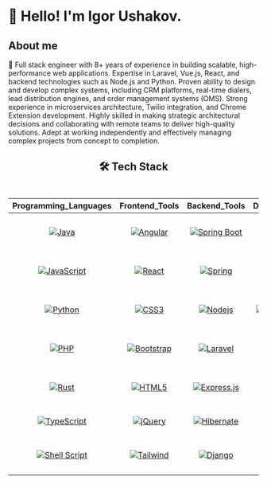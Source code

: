 
<!--Intro-->

# 👋 Hello! I'm Igor Ushakov.

## About me

  💼 Full stack engineer with 8+ years of experience in building scalable, high-performance web applications. Expertise in
Laravel, Vue.js, React, and backend technologies such as Node.js and Python. Proven ability to design and develop
complex systems, including CRM platforms, real-time dialers, lead distribution engines, and order management systems
(OMS). Strong experience in microservices architecture, Twilio integration, and Chrome Extension development. Highly
skilled in making strategic architectural decisions and collaborating with remote teams to deliver high-quality solutions.
Adept at working independently and effectively managing complex projects from concept to completion.

<!--Skills-->
<h2 align="center">
🛠️ Tech Stack
<br/><br/>

</h2>


<div align="center">

| **Programming_Languages**                           | **Frontend_Tools**                                      | **Backend_Tools**                                       | **Data_Related**                                      | **IDEs/Softwares**                                           | **Other_Tools**                                    |
| --------------------------------------------------- | -------------------------------------------------- | -------------------------------------------------- | -------------------------------------------------- | ---------------------------------------------------- | -------------------------------------------------- |
| <p align="center">[![Java](https://img.shields.io/badge/Java-%23ED8B00.svg?style=flat&logo=openjdk&logoColor=white)](https://github.com/embarkasifu) </p>| <p align="center"> [![Angular](https://img.shields.io/badge/-Angular-DD0031?style=flat&logo=angular)](https://github.com/embarkasifu) </p>| <p align="center">[![Spring Boot](https://img.shields.io/badge/Spring_Boot-F2F4F9?style=flat&logo=spring-boot)](https://github.com/embarkasifu) | <p align="center">[![SQL](https://img.shields.io/badge/-SQL-blue?style=flat&logo=postgresql&logoColor=ffffff)](https://github.com/embarkasifu) |<p align="center"> [![Eclipse](http://img.shields.io/badge/-Eclipse-2C2255?style=flat&logo=eclipse&logoColor=ffffff)](https://github.com/embarkasifu) |  <p align="center">[![React Native](https://img.shields.io/badge/React_Native-20232A?style=flat&logo=react&logoColor=61DAFB)](https://github.com/embarkasifu)  |
| <p align="center">[![JavaScript](https://img.shields.io/badge/JavaScript-F7DF1E?style=flat&logo=JavaScript&logoColor=white)](https://github.com/embarkasifu) | <p align="center">[![React](https://img.shields.io/badge/-React-61DAFB?style=flat&logo=react&logoColor=000000)](https://github.com/embarkasifu) | <p align="center">[![Spring](http://img.shields.io/badge/-Spring-6DB33F?style=flat&logo=spring&logoColor=ffffff)](https://github.com/embarkasifu) | <p align="center"> [![MySQL](https://img.shields.io/badge/-MySQL-blue?style=flat&logo=mysql&logoColor=ffffff)](https://github.com/embarkasifu) |<p align="center"> [![Visual Studio Code](https://img.shields.io/badge/Visual_Studio_Code-007ACC?style=flat&logo=Visual-Studio-Code&logoColor=white)](https://github.com/embarkasifu) | <p align="center">[![Git](https://img.shields.io/badge/-Git-%23F05032?style=flat&logo=git&logoColor=%23ffffff)](https://github.com/embarkasifu)  |
| <p align="center">[![Python](https://img.shields.io/badge/Python-3776AB?style=flat&logo=Python&logoColor=white)](https://github.com/embarkasifu) | <p align="center"> [![CSS3](https://img.shields.io/badge/-CSS3-%231572B6?style=flat&logo=css3)](https://github.com/embarkasifu) | <p align="center">[![Nodejs](https://img.shields.io/badge/-Nodejs-339933?style=flat&logo=Node.js&logoColor=ffffff)](https://github.com/embarkasifu) |  <p align="center">[![MongoDB](https://img.shields.io/badge/-MongoDB-green?style=flat&logo=mongodb&logoColor=ffffff)](https://github.com/embarkasifu) | <p align="center">[![Android Studio](http://img.shields.io/badge/-Android%20Studio-3DDC84?style=flat&logo=android&logoColor=ffffff)](https://github.com/embarkasifu) |<p align="center"> [![GitHub](https://img.shields.io/badge/-GitHub-181717?style=flat&logo=github)](https://github.com/embarkasifu)  |
|<p align="center"> [![PHP](https://img.shields.io/badge/PHP-%23777BB4.svg?style=flat&logo=php&logoColor=white)](https://github.com/embarkasifu) | <p align="center">[![Bootstrap](https://img.shields.io/badge/-Bootstrap-563D7C?style=flat&logo=Bootstrap&logoColor=white)](https://github.com/embarkasifu) |<p align="center"> [![Laravel](https://img.shields.io/badge/Laravel-%23FF2D20.svg?style=flat&logo=laravel&logoColor=white)](https://github.com/embarkasifu) |  <p align="center"> [![Sqllite](https://img.shields.io/badge/Sqlite-003B57?style=flat&logo=sqlite&logoColor=white)](https://github.com/embarkasifu)                                                 |<p align="center"> [![Jupyter](https://img.shields.io/badge/Jupyter-%23F37626.svg?style=flat&logo=jupyter&logoColor=white)](https://github.com/embarkasifu) | <p align="center">[![WordPress](https://img.shields.io/badge/-WordPress-21759B?style=flat&logo=wordpress)](https://github.com/embarkasifu)  |
| <p align="center">[![Rust](https://img.shields.io/badge/-Rust-000000?style=flat&logo=rust&logoColor=white)](https://github.com/embarkasifu) | <p align="center">[![HTML5](https://img.shields.io/badge/-HTML5-%23E44D27?style=flat&logo=html5&logoColor=ffffff)](https://github.com/embarkasifu) | <p align="center">[![Express.js](https://img.shields.io/badge/Express.js-%23404d59.svg?style=flat&logo=express&logoColor=%2361DAFB)](https://github.com/embarkasifu) |  <p align="center">[![Talend](https://img.shields.io/badge/Talend-FF6D70?style=flat&logo=Talend&logoColor=white)](https://github.com/embarkasifu)  |<p align="center"> [![Microsoft Office](http://img.shields.io/badge/-Microsoft%20Office-0078D6?style=flat&logo=windows&logoColor=ffffff)](https://github.com/embarkasifu) |<p align="center"> [![Ubuntu](http://img.shields.io/badge/-Ubuntu-A81D33?style=flat&logo=ubuntu&logoColor=ffffff)](https://github.com/embarkasifu)  |
| <p align="center"> [![TypeScript](https://img.shields.io/badge/TypeScript-007ACC?style=flat&logo=typescript&logoColor=white)](https://github.com/embarkasifu) |<p align="center">[![jQuery](https://img.shields.io/badge/jQuery-%230769AD.svg?style=flat&logo=jquery&logoColor=white)](https://github.com/embarkasifu) |<p align="center"> [![Hibernate](https://img.shields.io/badge/Hibernate-59666C?style=flat&logo=Hibernate&logoColor=white)](https://github.com/embarkasifu) | <p align="center"> [![R](https://img.shields.io/badge/R-276DC3?style=flat&logo=r&logoColor=white)](https://github.com/embarkasifu) | <p align="center">[![Postman](https://img.shields.io/badge/Postman-FF6C37?style=flat&logo=postman&logoColor=white)](https://github.com/embarkasifu)  | <p align="center">[![Postman](https://img.shields.io/badge/Selenium-43B02A?style=flat&logo=Selenium&logoColor=white)](https://github.com/embarkasifu)                                                  |                                            |
| <p align="center">[![Shell Script](https://img.shields.io/badge/Shell_Script-%23121011.svg?style=flat&logo=gnu-bash&logoColor=white)](https://github.com/embarkasifu) |<p align="center">[![Tailwind](https://img.shields.io/badge/Tailwind_CSS-38B2AC?style=flat&logo=tailwind-css&logoColor=white)](https://github.com/embarkasifu) | <p align="center">[![Django](https://img.shields.io/badge/Django-%23092E20.svg?style=flat&logo=django&logoColor=white)](https://github.com/embarkasifu) | <p align="center"> [![JSON](https://img.shields.io/badge/JSON-5E5C5C?style=flat&logo=json&logoColor=white)](https://github.com/embarkasifu)   |  <p align="center"> [![Intelij](https://img.shields.io/badge/IntelliJ_IDEA-000000.svg?style=flat&logo=intellij-idea&logoColor=white)](https://github.com/embarkasifu)      |  <p align="center">[![Powershell](http://img.shields.io/badge/-Powershell-5391FE?style=flat&logo=powershell&logoColor=ffffff)](https://github.com/embarkasifu)  |                                                 |


</div>


<!---
usakovigor/usakovigor is a ✨ special ✨ repository because its `README.md` (this file) appears on your GitHub profile.
You can click the Preview link to take a look at your changes.
--->
